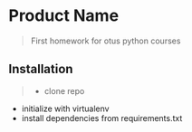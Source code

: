 # Product Name
> First homework for otus python courses

## Installation

> - clone repo
  - initialize with virtualenv
  - install dependencies from requirements.txt
  